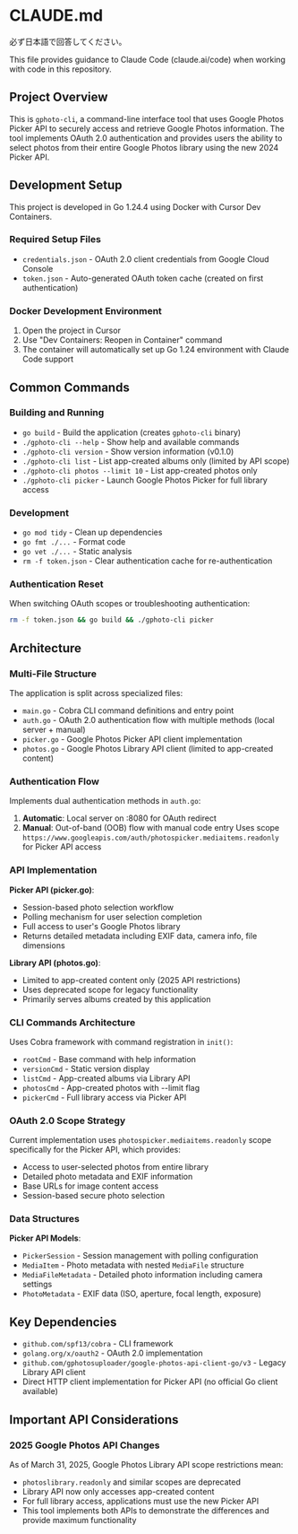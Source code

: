 # CLAUDE.md
必ず日本語で回答してください。

This file provides guidance to Claude Code (claude.ai/code) when working with code in this repository.

## Project Overview

This is `gphoto-cli`, a command-line interface tool that uses Google Photos Picker API to securely access and retrieve Google Photos information. The tool implements OAuth 2.0 authentication and provides users the ability to select photos from their entire Google Photos library using the new 2024 Picker API.

## Development Setup

This project is developed in Go 1.24.4 using Docker with Cursor Dev Containers.

### Required Setup Files
- `credentials.json` - OAuth 2.0 client credentials from Google Cloud Console
- `token.json` - Auto-generated OAuth token cache (created on first authentication)

### Docker Development Environment

1. Open the project in Cursor
2. Use "Dev Containers: Reopen in Container" command
3. The container will automatically set up Go 1.24 environment with Claude Code support

## Common Commands

### Building and Running
- `go build` - Build the application (creates `gphoto-cli` binary)
- `./gphoto-cli --help` - Show help and available commands
- `./gphoto-cli version` - Show version information (v0.1.0)
- `./gphoto-cli list` - List app-created albums only (limited by API scope)
- `./gphoto-cli photos --limit 10` - List app-created photos only
- `./gphoto-cli picker` - Launch Google Photos Picker for full library access

### Development
- `go mod tidy` - Clean up dependencies
- `go fmt ./...` - Format code
- `go vet ./...` - Static analysis
- `rm -f token.json` - Clear authentication cache for re-authentication

### Authentication Reset
When switching OAuth scopes or troubleshooting authentication:
```bash
rm -f token.json && go build && ./gphoto-cli picker
```

## Architecture

### Multi-File Structure
The application is split across specialized files:
- `main.go` - Cobra CLI command definitions and entry point
- `auth.go` - OAuth 2.0 authentication flow with multiple methods (local server + manual)
- `picker.go` - Google Photos Picker API client implementation
- `photos.go` - Google Photos Library API client (limited to app-created content)

### Authentication Flow
Implements dual authentication methods in `auth.go`:
1. **Automatic**: Local server on :8080 for OAuth redirect
2. **Manual**: Out-of-band (OOB) flow with manual code entry
Uses scope `https://www.googleapis.com/auth/photospicker.mediaitems.readonly` for Picker API access

### API Implementation
**Picker API (picker.go)**:
- Session-based photo selection workflow
- Polling mechanism for user selection completion
- Full access to user's Google Photos library
- Returns detailed metadata including EXIF data, camera info, file dimensions

**Library API (photos.go)**:
- Limited to app-created content only (2025 API restrictions)
- Uses deprecated scope for legacy functionality
- Primarily serves albums created by this application

### CLI Commands Architecture
Uses Cobra framework with command registration in `init()`:
- `rootCmd` - Base command with help information
- `versionCmd` - Static version display
- `listCmd` - App-created albums via Library API
- `photosCmd` - App-created photos with --limit flag
- `pickerCmd` - Full library access via Picker API

### OAuth 2.0 Scope Strategy
Current implementation uses `photospicker.mediaitems.readonly` scope specifically for the Picker API, which provides:
- Access to user-selected photos from entire library
- Detailed photo metadata and EXIF information
- Base URLs for image content access
- Session-based secure photo selection

### Data Structures
**Picker API Models**:
- `PickerSession` - Session management with polling configuration
- `MediaItem` - Photo metadata with nested `MediaFile` structure
- `MediaFileMetadata` - Detailed photo information including camera settings
- `PhotoMetadata` - EXIF data (ISO, aperture, focal length, exposure)

## Key Dependencies

- `github.com/spf13/cobra` - CLI framework
- `golang.org/x/oauth2` - OAuth 2.0 implementation
- `github.com/gphotosuploader/google-photos-api-client-go/v3` - Legacy Library API client
- Direct HTTP client implementation for Picker API (no official Go client available)

## Important API Considerations

### 2025 Google Photos API Changes
As of March 31, 2025, Google Photos Library API scope restrictions mean:
- `photoslibrary.readonly` and similar scopes are deprecated
- Library API now only accesses app-created content
- For full library access, applications must use the new Picker API
- This tool implements both APIs to demonstrate the differences and provide maximum functionality